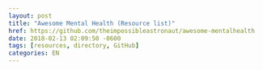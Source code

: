 ```yaml
---
layout: post
title: "Awesome Mental Health (Resource list)"
href: https://github.com/theimpossibleastronaut/awesome-mentalhealth
date: 2018-02-13 02:09:50 -0600
tags: [resources, directory, GitHub]
categories: EN
---
```

